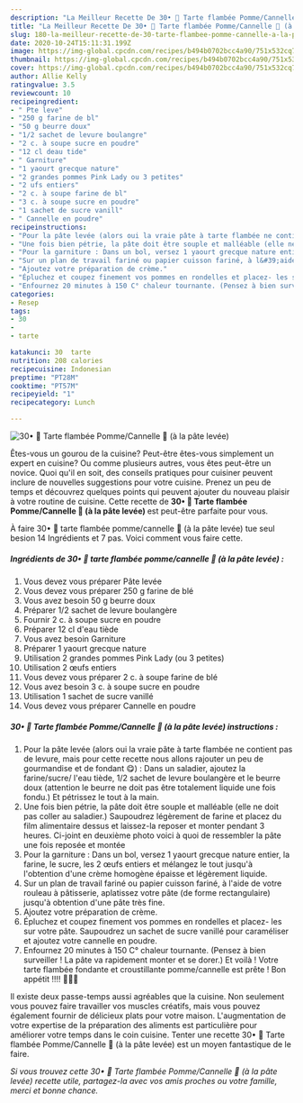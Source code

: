 ```yaml
---
description: "La Meilleur Recette De 30• 🍎 Tarte flambée Pomme/Cannelle 🍏 (à la pâte levée)"
title: "La Meilleur Recette De 30• 🍎 Tarte flambée Pomme/Cannelle 🍏 (à la pâte levée)"
slug: 180-la-meilleur-recette-de-30-tarte-flambee-pomme-cannelle-a-la-pate-levee
date: 2020-10-24T15:11:31.199Z
image: https://img-global.cpcdn.com/recipes/b494b0702bcc4a90/751x532cq70/30•-🍎-tarte-flambee-pommecannelle-🍏-a-la-pate-levee-photo-principale-de-la-recette.jpg
thumbnail: https://img-global.cpcdn.com/recipes/b494b0702bcc4a90/751x532cq70/30•-🍎-tarte-flambee-pommecannelle-🍏-a-la-pate-levee-photo-principale-de-la-recette.jpg
cover: https://img-global.cpcdn.com/recipes/b494b0702bcc4a90/751x532cq70/30•-🍎-tarte-flambee-pommecannelle-🍏-a-la-pate-levee-photo-principale-de-la-recette.jpg
author: Allie Kelly
ratingvalue: 3.5
reviewcount: 10
recipeingredient:
- " Pte leve"
- "250 g farine de bl"
- "50 g beurre doux"
- "1/2 sachet de levure boulangre"
- "2 c. à soupe sucre en poudre"
- "12 cl deau tide"
- " Garniture"
- "1 yaourt grecque nature"
- "2 grandes pommes Pink Lady ou 3 petites"
- "2 ufs entiers"
- "2 c. à soupe farine de bl"
- "3 c. à soupe sucre en poudre"
- "1 sachet de sucre vanill"
- " Cannelle en poudre"
recipeinstructions:
- "Pour la pâte levée (alors oui la vraie pâte à tarte flambée ne contient pas de levure, mais pour cette recette nous allons rajouter un peu de gourmandise et de fondant 😋) : Dans un saladier, ajoutez la farine/sucre/ l&#39;eau tiède, 1/2 sachet de levure boulangère et le beurre doux (attention le beurre ne doit pas être totalement liquide une fois fondu.) Et pétrissez le tout à la main."
- "Une fois bien pétrie, la pâte doit être souple et malléable (elle ne doit pas coller au saladier.) Saupoudrez légèrement de farine et placez du film alimentaire dessus et laissez-la reposer et monter pendant 3 heures. Ci-joint en deuxième photo voici à quoi de ressembler la pâte une fois reposée et montée"
- "Pour la garniture : Dans un bol, versez 1 yaourt grecque nature entier, la farine, le sucre, les 2 œufs entiers et mélangez le tout jusqu&#39;à l&#39;obtention d&#39;une crème homogène épaisse et légèrement liquide."
- "Sur un plan de travail fariné ou papier cuisson fariné, à l&#39;aide de votre rouleau à pâtisserie, aplatissez votre pâte (de forme rectangulaire) jusqu&#39;à obtention d&#39;une pâte très fine."
- "Ajoutez votre préparation de crème."
- "Épluchez et coupez finement vos pommes en rondelles et placez- les sur votre pâte. Saupoudrez un sachet de sucre vanillé pour caraméliser et ajoutez votre cannelle en poudre."
- "Enfournez 20 minutes à 150 C° chaleur tournante. (Pensez à bien surveiller ! La pâte va rapidement monter et se dorer.) Et voilà ! Votre tarte flambée fondante et croustillante pomme/cannelle est prête ! Bon appétit !!!! 👍🏽😘"
categories:
- Resep
tags:
- 30
- 
- tarte

katakunci: 30  tarte 
nutrition: 208 calories
recipecuisine: Indonesian
preptime: "PT28M"
cooktime: "PT57M"
recipeyield: "1"
recipecategory: Lunch

---
```



![30• 🍎 Tarte flambée Pomme/Cannelle 🍏 (à la pâte levée)](https://img-global.cpcdn.com/recipes/b494b0702bcc4a90/751x532cq70/30•-🍎-tarte-flambee-pommecannelle-🍏-a-la-pate-levee-photo-principale-de-la-recette.jpg)

Êtes-vous un gourou de la cuisine? Peut-être êtes-vous simplement un expert en cuisine? Ou comme plusieurs autres, vous êtes peut-être un novice. Quoi qu'il en soit, des conseils pratiques pour cuisiner peuvent inclure de nouvelles suggestions pour votre cuisine. Prenez un peu de temps et découvrez quelques points qui peuvent ajouter du nouveau plaisir à votre routine de cuisine. Cette recette de <strong> 30• 🍎 Tarte flambée Pomme/Cannelle 🍏 (à la pâte levée) </strong> est peut-être parfaite pour vous.

<!--inarticleads1-->

À faire 30• 🍎 tarte flambée pomme/cannelle 🍏 (à la pâte levée) tue seul besion 14 Ingrédients et 7 pas. Voici comment vous faire cette.

##### Ingrédients de 30• 🍎 tarte flambée pomme/cannelle 🍏 (à la pâte levée) :

1. Vous devez vous préparer  Pâte levée
1. Vous devez vous préparer 250 g farine de blé
1. Vous avez besoin 50 g beurre doux
1. Préparer 1/2 sachet de levure boulangère
1. Fournir 2 c. à soupe sucre en poudre
1. Préparer 12 cl d&#39;eau tiède
1. Vous avez besoin  Garniture
1. Préparer 1 yaourt grecque nature
1. Utilisation 2 grandes pommes Pink Lady (ou 3 petites)
1. Utilisation 2 œufs entiers
1. Vous devez vous préparer 2 c. à soupe farine de blé
1. Vous avez besoin 3 c. à soupe sucre en poudre
1. Utilisation 1 sachet de sucre vanillé
1. Vous devez vous préparer  Cannelle en poudre




<!--inarticleads2-->

##### 30• 🍎 Tarte flambée Pomme/Cannelle 🍏 (à la pâte levée) instructions :

1. Pour la pâte levée (alors oui la vraie pâte à tarte flambée ne contient pas de levure, mais pour cette recette nous allons rajouter un peu de gourmandise et de fondant 😋) : Dans un saladier, ajoutez la farine/sucre/ l&#39;eau tiède, 1/2 sachet de levure boulangère et le beurre doux (attention le beurre ne doit pas être totalement liquide une fois fondu.) Et pétrissez le tout à la main.
1. Une fois bien pétrie, la pâte doit être souple et malléable (elle ne doit pas coller au saladier.) Saupoudrez légèrement de farine et placez du film alimentaire dessus et laissez-la reposer et monter pendant 3 heures. Ci-joint en deuxième photo voici à quoi de ressembler la pâte une fois reposée et montée
1. Pour la garniture : Dans un bol, versez 1 yaourt grecque nature entier, la farine, le sucre, les 2 œufs entiers et mélangez le tout jusqu&#39;à l&#39;obtention d&#39;une crème homogène épaisse et légèrement liquide.
1. Sur un plan de travail fariné ou papier cuisson fariné, à l&#39;aide de votre rouleau à pâtisserie, aplatissez votre pâte (de forme rectangulaire) jusqu&#39;à obtention d&#39;une pâte très fine.
1. Ajoutez votre préparation de crème.
1. Épluchez et coupez finement vos pommes en rondelles et placez- les sur votre pâte. Saupoudrez un sachet de sucre vanillé pour caraméliser et ajoutez votre cannelle en poudre.
1. Enfournez 20 minutes à 150 C° chaleur tournante. (Pensez à bien surveiller ! La pâte va rapidement monter et se dorer.) Et voilà ! Votre tarte flambée fondante et croustillante pomme/cannelle est prête ! Bon appétit !!!! 👍🏽😘




<!--inarticleads1-->

<p>
Il existe deux passe-temps aussi agréables que la cuisine. Non seulement vous pouvez faire travailler vos muscles créatifs, mais vous pouvez également fournir de délicieux plats pour votre maison. L'augmentation de votre expertise de la préparation des aliments est particulière pour améliorer votre temps dans le coin cuisine. Tenter une recette 30• 🍎 Tarte flambée Pomme/Cannelle 🍏 (à la pâte levée) est un moyen fantastique de le faire.
</p>

<p>
<i>Si vous trouvez cette 30• 🍎 Tarte flambée Pomme/Cannelle 🍏 (à la pâte levée) recette utile, partagez-la avec vos amis proches ou votre famille, merci et bonne chance.</i>
</p>
